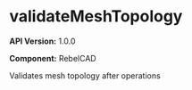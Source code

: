 # validateMeshTopology

**API Version:** 1.0.0

**Component:** RebelCAD

Validates mesh topology after operations

